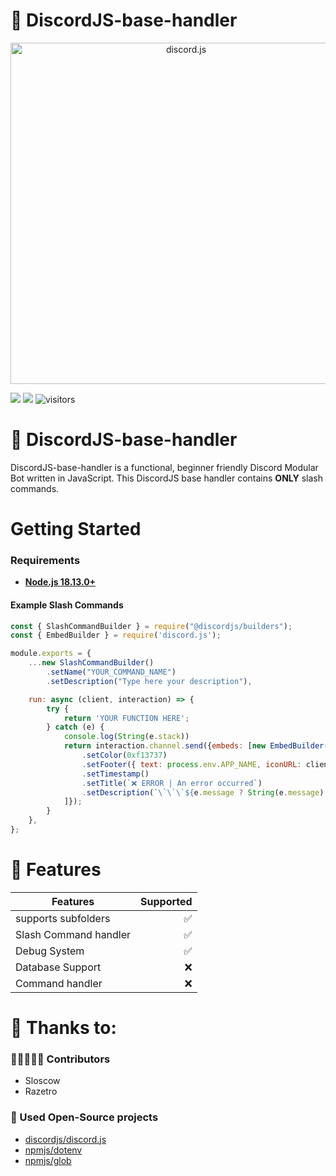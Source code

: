 # 💾 DiscordJS-base-handler

<div align="center">
    <a href="https://discord.js.org"><img src="https://discord.js.org/static/logo.svg" width="546" alt="discord.js" /></a>
</div>

![](https://img.shields.io/badge/Code-JavaScript-informational?style=flat&logo=javascript&logoColor=white&color=6aa6f8)
![](https://img.shields.io/badge/npm-v.18.13.0-informational?style=flat&logo=npm&logoColor=white&color=6aa6f8)
![visitors](https://visitor-badge.laobi.icu/badge?page_id=sloscow.discordjs-base-handler)

# 💾 DiscordJS-base-handler
DiscordJS-base-handler is a functional, beginner friendly Discord Modular Bot written in JavaScript. This DiscordJS base handler contains **ONLY** slash commands.

# Getting Started
### Requirements
* [**Node.js 18.13.0+**](https://nodejs.org/en/)

#### Example Slash Commands
```js
const { SlashCommandBuilder } = require("@discordjs/builders");
const { EmbedBuilder } = require('discord.js');

module.exports = {
    ...new SlashCommandBuilder()
        .setName("YOUR_COMMAND_NAME")
        .setDescription("Type here your description"),

    run: async (client, interaction) => {
        try {
            return 'YOUR FUNCTION HERE';
        } catch (e) {
            console.log(String(e.stack))
            return interaction.channel.send({embeds: [new EmbedBuilder()
                .setColor(0xf13737)
                .setFooter({ text: process.env.APP_NAME, iconURL: client.user.avatarURL(client.user) })
                .setTimestamp()
                .setTitle(`❌ ERROR | An error occurred`)
                .setDescription(`\`\`\`${e.message ? String(e.message).substr(0, 2000) : String(e).substr(0, 2000)}\`\`\``)
            ]});
        }
    },
};
```

# 📑 Features
| Features        | Supported |
| ------------- | -----:|
| supports subfolders | ✅ |
| Slash Command handler | ✅ |
| Debug System | ✅ |
| Database Support | ❌ |
| Command handler | ❌ |

# 🙏 Thanks to:
### 🧑🏻‍🤝‍🧑🏻 Contributors
* Sloscow
* Razetro
### 🚧 Used Open-Source projects
* [discordjs/discord.js](https://github.com/discordjs/discord.js)
* [npmjs/dotenv](https://www.npmjs.com/package/dotenv)
* [npmjs/glob](https://www.npmjs.com/package/glob)
